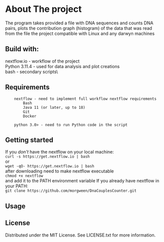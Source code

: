 # About The project
  The program takes provided a file with DNA sequences and counts DNA pairs, plots the contribution graph (histogram) of the data that was read from the file
  the project compatible with Linux and any darwyn machines
  ## Build with:
  nextflow.io - workflow of the project\
  Python 3.11.4 - used for data analysis and plot creations\
  bash - secondary scripts\
## Requirements
        nextflow - need to implement full workflow nextflow requirements
            Bash
            Java 11 (or later, up to 18)
            Git
            Docker

        python 3.0> - need to run Python code in the script

## Getting started
  If you *don't* have the nextflow on your local machine:\
      ``` curl -s https://get.nextflow.io | bash ```\
                            or \
      ``` wget -qO- https://get.nextflow.io | bash ``` \
      after downloading need to make nextflow executable\
      ```chmod +x nextflow```\
      and add it to the PATH environment variable
  If you already have nextflow in your PATH:\
      ```git clone https://github.com/morgween/DnaCouplesCounter.git```
      

## Usage


## License
Distributed under the MIT License. See LICENSE.txt for more information.



